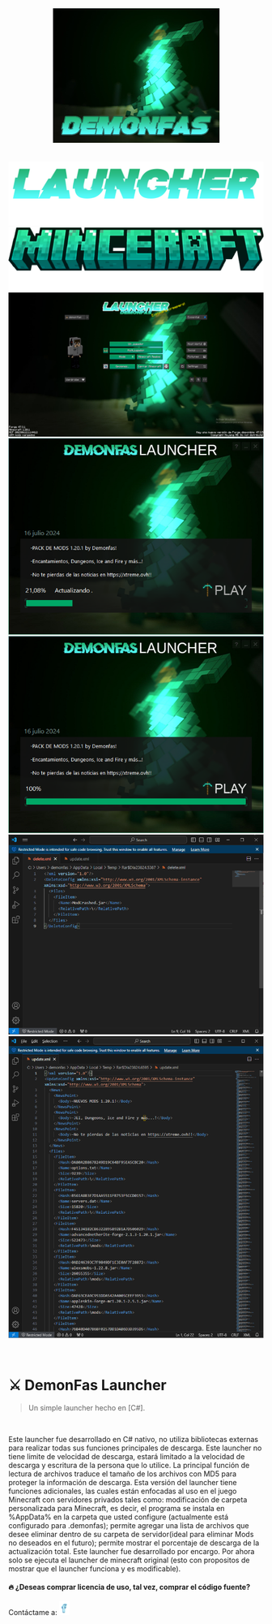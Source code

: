 <div align="center">
  <img src="https://github.com/ikepacheco/MC-LauncherDemonfas/blob/main/pack.png?raw=true"/>
  <br/>
  <br/>
  <br/>
  
  <img src="https://github.com/ikepacheco/MC-LauncherDemonfas/blob/main/minecraft.png?raw=true"/>
  <br/>
  <img src="https://github.com/ikepacheco/MC-LauncherDemonfas/blob/main/minceraft.png?raw=true"/>
  <br/>
  <img src="https://github.com/ikepacheco/MC-LauncherDemonfas/blob/main/bgminecraft.png?raw=true"/>
  <br/>
  <img src="https://github.com/ikepacheco/MC-LauncherDemonfas/blob/main/launcherimg1.png?raw=true"/>
  <br/>
  <img src="https://github.com/ikepacheco/MC-LauncherDemonfas/blob/main/launcherimg2.png?raw=true"/>
  <br/>
  <img src="https://github.com/ikepacheco/MC-LauncherDemonfas/blob/main/deleteimg.png?raw=true"/>
  <br/>
  <img src="https://github.com/ikepacheco/MC-LauncherDemonfas/blob/main/updateimg.png?raw=true"/>
</div>

<br/>
<br/>

# :crossed_swords: DemonFas Launcher
> Un simple launcher hecho en [C#].

<br/>

Este launcher fue desarrollado en C# nativo, no utiliza bibliotecas externas para realizar todas sus funciones principales de descarga. Este launcher no tiene limite de velocidad de descarga, estará limitado a la velocidad de descarga y escritura de la persona que lo utilice. La principal función de lectura de archivos traduce el tamaño de los archivos con MD5 para proteger la información de descarga. Esta versión del launcher tiene funciones adicionales, las cuales están enfocadas al uso en el juego Minecraft con servidores privados tales como: modificación de carpeta personalizada para Minecraft, es decir, el programa se instala en %AppData% en la carpeta que usted configure (actualmente está configurado para .demonfas); permite agregar una lista de archivos que desee eliminar dentro de su carpeta de servidor(ideal para eliminar Mods no deseados en el futuro); permite mostrar el porcentaje de descarga de la actualización total. Este launcher fue desarrollado por encargo.
Por ahora solo se ejecuta el launcher de minecraft original (esto con propositos de mostrar que el launcher funciona y es modificable).

#### :fire: ¿Deseas comprar licencia de uso, tal vez, comprar el código fuente?

Contáctame a:
<a href="https://www.facebook.com/demonfas/"><img src="https://github.com/ikepacheco/MC-LauncherDemonfas/blob/main/fb.png?raw=true" width="20px" alt="facebook"/></a>
 
<br/>